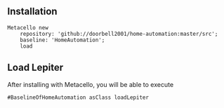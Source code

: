 
## Installation

```st
Metacello new
	repository: 'github://doorbell2001/home-automation:master/src';
	baseline: 'HomeAutomation';
	load
```

## Load Lepiter

After installing with Metacello, you will be able to execute

```
#BaselineOfHomeAutomation asClass loadLepiter
```
